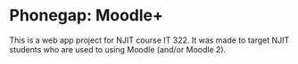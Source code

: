 Phonegap: Moodle+
=================
This is a web app project for NJIT course IT 322. It was made to target NJIT students who are used to using Moodle (and/or Moodle 2).
